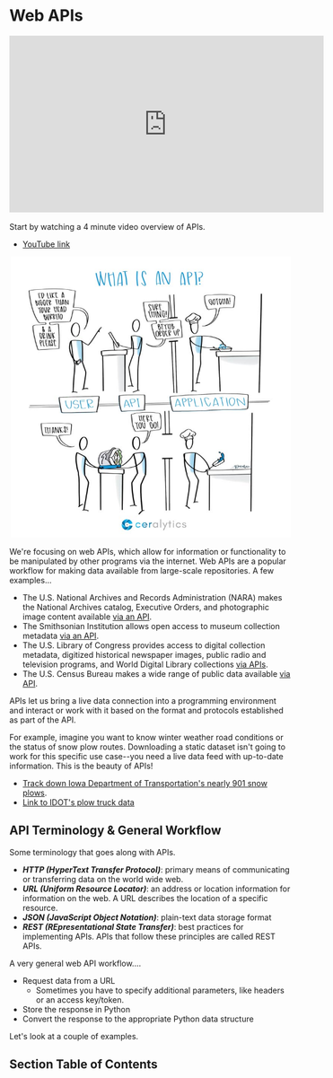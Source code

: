 # Web APIs

<iframe width="560" height="315" src="https://www.youtube.com/embed/qW1qhb8r8xI?si=11aJZ9_6zB9dQ-gu" title="YouTube video player" frameborder="0" allow="accelerometer; autoplay; clipboard-write; encrypted-media; gyroscope; picture-in-picture; web-share" allowfullscreen></iframe>

Start by watching a 4 minute video overview of APIs.
- [YouTube link](https://youtu.be/qW1qhb8r8xI?si=q8jdyE6oZEsH4xFR)

<p align="center"><img src="https://github.com/kwaldenphd/elements-of-computing/blob/main/book/images/ch2/api0.jpg?raw=true" width="500"></p>

We're focusing on web APIs, which allow for information or functionality to be manipulated by other programs via the internet. Web APIs are a popular workflow for making data available from large-scale repositories. A few examples...

- The U.S. National Archives and Records Administration (NARA) makes the National Archives catalog, Executive Orders, and photographic image content available [via an API](https://www.archives.gov/developer#toc--datasets).
- The Smithsonian Institution allows open access to museum collection metadata [via an API](https://www.si.edu/openaccess/devtools).
- The U.S. Library of Congress provides access to digital collection metadata, digitized historical newspaper images, public radio and television programs, and World Digital Library collections [via APIs](https://labs.loc.gov/lc-for-robots/). 
- The U.S. Census Bureau makes a wide range of public data available [via API](https://www.census.gov/data/developers/data-sets.html).

APIs let us bring a live data connection into a programming environment and interact or work with it based on the format and protocols established as part of the API.

For example, imagine you want to know winter weather road conditions or the status of snow plow routes. Downloading a static dataset isn't going to work for this specific use case--you need a live data feed with up-to-date information. This is the beauty of APIs!
- [Track down Iowa Department of Transportation's nearly 901 snow plows](https://public-iowadot.opendata.arcgis.com/pages/winter). 
- [Link to IDOT's plow truck data](https://public-iowadot.opendata.arcgis.com/datasets/IowaDOT::snow-plow-truck-location-avl-iowa-dot/about)


## API Terminology & General Workflow

Some terminology that goes along with APIs.
- ***HTTP (HyperText Transfer Protocol)***: primary means of communicating or transferring data on the world wide web. 
- ***URL (Uniform Resource Locator)***: an address or location information for information on the web. A URL describes the location of a specific resource.
- ***JSON (JavaScript Object Notation)***: plain-text data storage format
- ***REST (REpresentational State Transfer)***: best practices for implementing APIs. APIs that follow these principles are called REST APIs.

A very general web API workflow....
- Request data from a URL
  * Sometimes you have to specify additional parameters, like headers or an access key/token.
- Store the response in Python
- Convert the response to the appropriate Python data structure

Let's look at a couple of examples. 

## Section Table of Contents

```{tableofcontents}
```